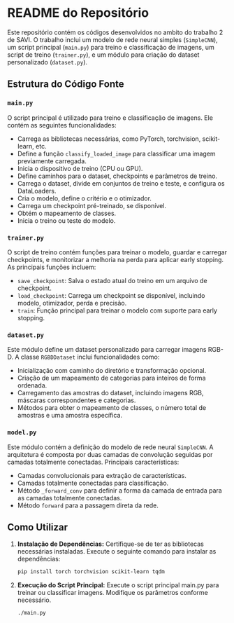 # README do Repositório

Este repositório contém os códigos desenvolvidos no ambito do trabalho 2 de SAVI. O trabalho inclui um modelo de rede neural simples (`SimpleCNN`), um script principal (`main.py`) para treino e classificação de imagens, um script de treino (`trainer.py`), e um módulo para criação do dataset personalizado (`dataset.py`).

## Estrutura do Código Fonte

### `main.py`
O script principal é utilizado para treino e classificação de imagens. Ele contém as seguintes funcionalidades:

- Carrega as bibliotecas necessárias, como PyTorch, torchvision, scikit-learn, etc.
- Define a função `classify_loaded_image` para classificar uma imagem previamente carregada.
- Inicia o dispositivo de treino (CPU ou GPU).
- Define caminhos para o dataset, checkpoints e parâmetros de treino.
- Carrega o dataset, divide em conjuntos de treino e teste, e configura os DataLoaders.
- Cria o modelo, define o critério e o otimizador.
- Carrega um checkpoint pré-treinado, se disponível.
- Obtém o mapeamento de classes.
- Inicia o treino ou teste do modelo.

### `trainer.py`
O script de treino contém funções para treinar o modelo, guardar e carregar checkpoints, e monitorizar a melhoria na perda para aplicar early stopping. As principais funções incluem:

- `save_checkpoint`: Salva o estado atual do treino em um arquivo de checkpoint.
- `load_checkpoint`: Carrega um checkpoint se disponível, incluindo modelo, otimizador, perda e precisão.
- `train`: Função principal para treinar o modelo com suporte para early stopping.

### `dataset.py`
Este módulo define um dataset personalizado para carregar imagens RGB-D. A classe `RGBDDataset` inclui funcionalidades como:

- Inicialização com caminho do diretório e transformação opcional.
- Criação de um mapeamento de categorias para inteiros de forma ordenada.
- Carregamento das amostras do dataset, incluindo imagens RGB, máscaras correspondentes e categorias.
- Métodos para obter o mapeamento de classes, o número total de amostras e uma amostra específica.

### `model.py`
Este módulo contém a definição do modelo de rede neural `SimpleCNN`. A arquitetura é composta por duas camadas de convolução seguidas por camadas totalmente conectadas. Principais características:

- Camadas convolucionais para extração de características.
- Camadas totalmente conectadas para classificação.
- Método `_forward_conv` para definir a forma da camada de entrada para as camadas totalmente conectadas.
- Método `forward` para a passagem direta da rede.

## Como Utilizar

1. **Instalação de Dependências:**
   Certifique-se de ter as bibliotecas necessárias instaladas. Execute o seguinte comando para instalar as dependências:

   ```bash
   pip install torch torchvision scikit-learn tqdm

2. **Execução do Script Principal:**
   Execute o script principal main.py para treinar ou classificar imagens. Modifique os parâmetros conforme necessário.
   ```bash
   ./main.py
